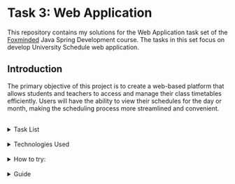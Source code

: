 # Task 3: Web Application

This repository contains my solutions for the Web Application task set of the [Foxminded](https://foxminded.ua/) Java Spring Development course. The tasks in this set focus on develop University Schedule web application.

## Introduction
The primary objective of this project is to create a web-based platform that allows students and teachers to access and manage their class timetables efficiently. Users will have the ability to view their schedules for the day or month, making the scheduling process more streamlined and convenient.

<br>
<details>
<summary>Task List</summary>
<br>
<div style="margin-left: 20px;">
<details>
  <summary> Task 3.1 Planning: Decompose university </summary>

## Important: 

In the next series of tasks you're going to develop Univesity Schedule web application, make sure to give repo meaningful name (ex. university-cms)
## Assignment:

Analyze and decompose University (create UML class diagram for application).
You should make a research and describe university structure. The main feature of the application is Class Timetable for students and teachers. Students or teachers can get their timetable for a day or for a month.

Add png image to the separate GitLab project.

Add text description of main user stories using markup language Example:

Teacher can view own schedule flow:

Given user is logged on as Teacher

- User can see and navigate to `My Schedule` menu
- User should see own Teacher schedule according with selected date/range filter
</details>
<br>
<details>
  <summary> Task 3.2 Bootstrap project </summary>

## Assignment
Create new Spring Boot project using Initializer with dependencies:
Spring Web (Build web, including RESTful, applications using Spring MVC. Uses Apache Tomcat as the default embedded container.)
Spring Data JPA (Persist data in SQL stores with Java Persistence API using Spring Data and Hibernate.)
Thymeleaf (A modern server-side Java template engine for both web and standalone environments. Allows HTML to be correctly displayed in browsers and as static prototypes.)
Flyway Migration (Version control for your database so you can migrate from any version (incl. an empty database) to the latest version of the schema.)
H2 Database or PostgreSQL Driver of your choice
Create model and schema initializing sql migration script according with your UML diagrama

Create JPA repositories and service layer with base CRUD operations

## Important:

From now on you should cover all your code (repository, service) with test in case you add any logic like custom query or multiple repository/service calls in one method

Example:

```
@Repository
public interface GroupRepository extends JpaRepository<Group, Long> {
        
        // should not be covered with test 
	Optional<Group> findByGroupName(String name) throws SQLException;

        // sould be covered with test
	@Query(value = "SELECT gr.* "
			+ "FROM Groups gr inner join (SELECT COUNT(student_id) as studCount, group_id as group_id_counter FROM Students "
			+ "group by group_id " + ") as counter on group_id = group_id_counter "
			+ "WHERE studCount <= :stdCount", nativeQuery = true)
	List<Group> findWithEquelOrLessStudents(@Param("stdCount") int count) throws SQLException;
}
```

```

@Service
public class StudentService {

        // should not be covered with tests
        @Transactional
	public void deleteById(Long id) throws SQLException {
		studentRepository.delete(studentOpt.get());
	}
  
       // should be covered with test
       @Transactional
	public Student addCourse(Long studentId, Long courseId) throws SQLException {
	
		var student = studentRepository.findById(studentId);
		var course = courseRepository.findById(courseId);

		if (course.isPresent() && student.isPresent()) {
			Optional<Course> courseInStudent = student.get().getCourses().stream()
					.filter(c -> c.getId().equals(courseId)).findFirst();
			if (courseInStudent.isEmpty()) {
				student.get().getCourses().add(course.get());
				studentRepository.save(student.get());
				return student.get();
			}
		}

		throw new Somexception("Could not add student to course");
	}

}

```
</details>
<br>
<details>
<summary> Task 3.3 Create basic UI </summary>

## Assignment:
Add Bootstrap js/css support to your project (webjars recommended)

Add basic data generation or migration script to populate your db with sample data

Create welcome page and controller with menu with main entities from your model

## Important use thymeleaf templates and reusable fragments

Create pages with tables to list content from DB for each Entity and link those pages from main menu

Cover controllers with Spring MVC tests
</details>
<br>
<details>
  <summary> Task 3.4 Adding Security </summary>
  
## Assignment

1.  Review your user/roles model, and ask your mentor for clarifications regarding your security model. For example, you can add ADMIN, STUDENT, TEACHER, and STUFF roles.
    
2.  Use form security for user authentication.
    
3.  Create an admin panel for assigning a new user's role and create services that help the admin manage users.
    
4.  add required changes with login/logout functionality and logged-in user information to UI
    

## Read:  
[https://www.baeldung.com/spring-security-login](https://www.baeldung.com/spring-security-login "https://www.baeldung.com/spring-security-login")  
[https://www.baeldung.com/spring-security-method-security](https://www.baeldung.com/spring-security-method-security "https://www.baeldung.com/spring-security-method-security")  
[https://www.thymeleaf.org/doc/articles/springsecurity.html](https://www.thymeleaf.org/doc/articles/springsecurity.html)  
[https://docs.spring.io/spring-security/site/docs/4.2.x/reference/html/test-method.html](https://docs.spring.io/spring-security/site/docs/4.2.x/reference/html/test-method.html "https://docs.spring.io/spring-security/site/docs/4.2.x/reference/html/test-method.html")  
  
Security configuration example:  
  
`@Bean   SecurityFilterChain config(HttpSecurity httpSecurity) throws Exception {    return httpSecurity.authorizeHttpRequests() .requestMatchers("/css/**", "/webjars/**").permitAll() // public matcher first    .requestMatchers("/foo").hasRole("FOO") // single role    .requestMatchers("/bar", "/foo-bar").hasAnyRole("FOO", "FOO_BAR") // multiple roles    .anyRequest().authenticated() // other requests need to have any role    .and().formLogin() .and().build();    }`  

## Example:

    User administration flow
    
    Given User `A` logged in with Admin role
    - User 'A' should be able to navigate to admin panel
    - User without admin role should not have access to user admin panel
    - User 'A' should be able to list all registered users on user admin page
    - User 'A' should be able to set required role for each registered user... etc
  </details>


<br>
  <details>
  <summary> Task 3.5 Implement Course view + edit feature </summary>
  
## Assignment
1.  Using your flows descriptions from task 3.1 create list of flows to implement, call it features, consult with Mentor if required.

##Example:

User administration flow

Given User 'A' logged in with Admin role
- User 'A' should be able to create/read/update/delete courses.
Given User 'B' logged in with Student or Teacher role
- User 'B' should be able to list all courses (read access).
Given User 'C' logged in with Stuff rolef
- User 'C' should be able to create/read/update all courses
- User 'C' should be able to assign/reassign teacher to a course
- User 'C' should be able to assign/reassign groups to a course.
- ... etc

2.  Consider feature implementation as subtask(made in new branch and merged int main/master on completion)

For each feature, implement UI pages(usually list, create, edit, delete, etc), controller/controller methods, service/service methods, repository methods.

Controller tests are mandatory, add other components tests if required

  </details>
<br>
  <details>
  <summary> Task 3.6 Implement Groups view + edit feature</summary>
  
##Assignment
Using your flows descriptions from task 3.1 create list of flows to implement, call it features, consult with Mentor if required.
Example:

User administration flow

```
 Given User `A` logged in with Admin role
	- User 'A' can Create/Read/Update/Delete group information
Given User `B` logged in with Student or Teacher role.
	- User 'A' should be able to list all groups information (read access).
 Given User `C` logged in with Stuff role
	- User 'A' should be able to Create/Read/Update group information.
... etc
```

Consider feature implementation as subtask(made in new branch and merged int main/master on completion)
For each feature, implement UI pages(usually list, create, edit, delete, etc), controller/controller methods, service/service methods, repository methods.

Controller tests are mandatory, add other components tests if required
  </details>
  

  <details>
  <summary> Task 3.7 Implement Students view + edit feature
   </summary>
   
##Assignment
Using your flows descriptions from task 3.1 create list of flows to implement, call it features, consult with Mentor if required.

###Example:

```
Given User `A` logged in with Admin, or Stuff role.
- User 'A' can assign/ reassign Students to Group
Given User `B` logged in with Admin, Stuff, Student, or Teacher role.
- User 'B' should be able to list all students in a group (read access).
... etc

```
Consider feature implementation as subtask(made in new branch and merged into main/master on completion)
For each feature, implement UI pages(usually list, create, edit, delete, etc.), controller/controller methods, service/service methods, repository methods.

Controller tests are mandatory, add other components tests if required.

  </details>
<br>
  <details>
  <summary> Task 3.8 Implement Teachers view + edit features</summary>
  
##Assignment
Using your flows descriptions from task 3.1 create list of flows to implement, call it features, consult with Mentor if required.

###Example:

```
Given User `B` logged in with Teacher role.
- User 'B' should be able to list all its courses.
... etc
```

Consider feature implementation as subtask(made in new branch and merged into main/master on completion)
For each feature, implement UI pages(usually list, create, edit, delete, etc.), controller/controller methods, service/service methods, repository methods.

Controller tests are mandatory, add other components tests if required.Assignment

  </details>
<br>
  <details>
  <summary> Task 3.9 Implement Schedule view + edit features</summary>
  
##Assignment
Using your flows descriptions from task 3.1 create list of flows to implement, call it features, consult with Mentor if required.

###Example:

```
Given User `A` logged in with Admin or Stuff role.
- User 'A' should be able to create/read/update/delete new schedule.
Given User 'B' logged in with Student or Teacher role.
- User 'B' should be able to list all its schedules.
... etc
```

Consider feature implementation as subtask(made in new branch and merged into main/master on completion)
For each feature, implement UI pages(usually list, create, edit, delete, etc.), controller/controller methods, service/service methods, repository methods.

Controller tests are mandatory, add other components tests if required.

  </details>
<br>

<details>
<summary>Task 3.10 Finallize app functionality</summary>

##Assignment

1.  Using your flows descriptions from `task 3.1` create list of flows to implement, call it `features`, consult with Mentor if required.

Example:

    Given Anonymous User `D`
</details>

</div>
</details>
<br>
<details>
  <summary>Technologies Used</summary>
  <br>

*   **Java:** The primary programming language used for the project.
*   **Spring Boot:** The project is built using the Spring Boot framework, which simplifies the development of production-ready applications.
*   **Spring Boot Starters:**
    *   `spring-boot-starter-data-jpa:` Provides support for data access using Java Persistence API (JPA) and Hibernate.
    *   `spring-boot-starter-thymeleaf:` Integrates the Thymeleaf template engine for server-side rendering.
    *   `spring-boot-starter-web:` Includes everything needed to build a web application.
    *   `spring-boot-starter-security:` Provides security features and integration for user authentication and authorization.
*   **Flyway:** A database migration tool used for version control of your database schema.
*   **PostgreSQL Driver:** The PostgreSQL database driver used for database connections.
*   **Testcontainers:** Provides testing support for running dependencies such as databases in containers during testing.
*   **Lombok:** A library that reduces boilerplate code by generating getters, setters, and other common methods at compile time.
*   **Apache Log4j:** A logging framework used for logging and managing application logs.
*   **Webjars:** Web libraries (e.g., Bootstrap, jQuery, FullCalendar, Bootstrap Datepicker, Bootstrap Select, Popper.js, DataTables, Summernote, Dropzone) packaged as JARs for easier integration into your project.
*   **Thymeleaf-Extras-SpringSecurity5:** Thymeleaf extension for Spring Security integration.

</details>

<br>
<details>
  <summary>How to try:</summary>
  <br>


To try this project, you'll need to have [Docker](https://www.docker.com/get-started/) and [Git](https://git-scm.com/book/en/v2/Getting-Started-Installing-Git) installed. Follow the instructions below:

  1. Clone this repository:
      ```
      git clone <repository path>
      ```

  2. Navigate to the directory "task3_web_application" in the project directory:
  
      ```
      cd <path-to-project>/task3_web_application
      ```
      (probably)
      ```
      cd learning_foxminded_spring_taskset3/task3_web_application
      ```

  3. Run Docker Compose:
    ```
      docker-compose up
      ```
      (or)
      ```
      sudo docker-compose up
      ```

  4. After the app is running, you can use your browser to access the application at [http://localhost:8080](http://localhost:8080)

</details>
<br>
<details>
  <summary>Guide</summary>

 

  When you start the application for the first time, it will automatically populate the database with test data, ensuring a smooth onboarding process:

  - **4 Teachers**
  - **200 Students**
  - **10 Groups**
  - **10 Courses**
  - **Lectures scheduled from today to six months ahead**

## Getting Started

  To explore the university application, follow these steps:

  1. Open your web browser and navigate to [http://localhost:8080](http://localhost:8080).

## Explore as a Guest

  As a guest user, you have access to:

  - A **Welcome Page** with a brief introduction to the university.
  - An overview of the **Course List**.

## Logged-In Users

  Once you log in as a registered user, you can take advantage of the following features:
  - View lists of students, teachers, courses, and groups.
  - Navigate through the university's schedule.

### Admin User

  If you log in as an admin (username: teacher1, password: password1), you have administrative privileges:

  - **Add**, **Edit**, and **Delete** students, lectures, teachers, groups, and courses.
  - Admin also is teacher.

### Teacher User

  As a teacher (usernames from teacher2 to teacher4, passwords from password2 to password4), you can:

  - View your assigned **Courses**, **Groups**, and **Students**.
  - Check your **Personal Schedule**.

### Student User

  If you log in as a student (usernames from student1 to student200, passwords from password1 to password200), you can:

  - Access details about your **Courses**, **Group**, **Teachers**, and **Classmates**.
  - Navigate your **Personal Schedule**.

</details>
